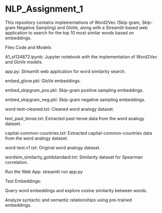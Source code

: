 # NLP_Assignment_1

This repository contains implementations of Word2Vec (Skip-gram, Skip-gram Negative Sampling) and GloVe, along with a Streamlit-based web application to search for the top 10 most similar words based on embeddings.

Files
Code and Models

A1_st124872.ipynb: Jupyter notebook with the implementation of Word2Vec and GloVe models.

app.py: Streamlit web application for word similarity search.

embed_glove.pkl: GloVe embeddings.

embed_skipgram_pos.pkl: Skip-gram positive sampling embeddings.

embed_skipgram_neg.pkl: Skip-gram negative sampling embeddings.

word-test-cleaned.txt: Cleaned word analogy dataset.

text_past_tense.txt: Extracted past-tense data from the word analogy dataset.

capital-common-countries.txt: Extracted capital-common-countries data from the word analogy dataset.

word-test.v1.txt: Original word analogy dataset.

wordsim_similarity_goldstandard.txt: Similarity dataset for Spearman correlation.


Run the Web App:
streamlit run app.py

Test Embeddings:

Query word embeddings and explore cosine similarity between words.

Analyze syntactic and semantic relationships using pre-trained embeddings.

